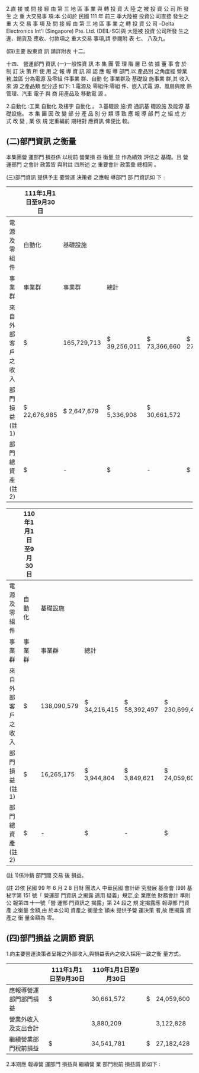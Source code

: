2.直 接 或 間 接 經 由 第 三 地 區 事 業 與 轉 投 資 大 陸 之 被 投 資 公 司 所 發 生 之 重 大交易事 項:本 公司於 民國 111 年 前三 季大陸被 投資公 司直接 發生之 重 大 交 易 事 項 及 間 接 經 由 第 三 地 區 事 業 之 轉 投 資 公 司 –Delta Electronics Int'l (Singapore) Pte. Ltd. (DEIL-SG)與 大陸被 投資 公司所發 生之進、銷貨及 應收、付款項之 重大交易 事項,請 參閱附 表 七、 八及九。

(四)主要 股東資 訊 請詳附表 十二。

十四、 營運部門 資訊
(一)一般性資 訊 本 集 團 管 理 階 層 已 依 據 董 事 會 於 制 訂 決 策 所 使 用 之 報 導 資 訊 辨 認 應 報 導 部門,以 產品別 之角度經 營業務,並區 分為電源 及零組 件事業 群、自動 化 事業群及 基礎設 施事業 群,其 收入來 源 之產品類 型分述 如下:
1.電源及 零組件:零組 件、嵌入式電 源、風扇與散 熱管理、汽車 電子 與 商 用產品及 移動電 源 。

2.自動化 :工業 自動化 及樓宇 自動化 。 3.基礎設 施:資 通訊基 礎設施 及能源 基 礎設施。 本 集 團 因 改 變 部 分 產 品 別 分 類 導 致 應 報 導 部 門 之 組 成 方 式 改 變 , 業 依 規 定重編前 期相對 應資訊 俾便比 較。

## (二)部門資訊 之衡量

本集團營 運部門 損益係 以稅前 營業損 益 衡量,並 作為績效 評估之 基礎。且 營運部門 之會計 政策皆 與附註 四所述 之 重要會計 政策彙 總相同 。

(三)部門資訊 提供予主 要營運 決策者 之應報 導部門 部 門資訊如 下﹕

|                    | 111年1月1日至9月30日   |             |              |              |               |    |    |    |
|--------------------|------------------------|-------------|--------------|--------------|---------------|----|----|----|
| 電源及零組件       | 自動化                 | 基礎設施    |              |              |               |    |    |    |
| 事業群             | 事業群                 | 事業群      | 總計         |              |               |    |    |    |
| 來自外部客戶之收入 | $                      | 165,729,713 | $ 39,256,011 | $ 73,366,660 | $ 278,352,384 |    |    |    |
| 部門損益(註1)      | $ 22,676,985           | $ 2,647,679 | $ 5,336,908  | $ 30,661,572 |               |    |    |    |
| 部門總資產(註2)    | $                      | -           | $            | -            | $             | -  | $  | -  |

|                    | 110年1月1日至9月30日   |             |              |              |               |    |    |    |
|--------------------|------------------------|-------------|--------------|--------------|---------------|----|----|----|
| 電源及零組件       | 自動化                 | 基礎設施    |              |              |               |    |    |    |
| 事業群             | 事業群                 | 事業群      | 總計         |              |               |    |    |    |
| 來自外部客戶之收入 | $                      | 138,090,579 | $ 34,216,415 | $ 58,392,497 | $ 230,699,491 |    |    |    |
| 部門損益(註1)      | $                      | 16,265,175  | $ 3,944,804  | $ 3,849,621  | $ 24,059,600  |    |    |    |
| 部門總資產(註2)    | $                      | -           | $            | -            | $             | -  | $  | -  |

(註 1)係沖銷 部門間 交易 後 損益。

(註 2)依 民國 99 年 6 月 2 8 日財 團法人 中華民國 會計研 究發展 基金會 (99)
基秘字第 151 號「 營運部 門資訊 之揭露 適用 疑義」規定,企 業應依 財務會計 準則公 報第四 十一號「營 運部 門資訊之 揭露」第 24 段之 規 定揭露應 報導部 門資產 之衡量 金額,由 於本公司 資產之 衡量金 額未 提供予營 運決策 者,故 應揭露 資產之 衡 量金額為 零。

## (四)部門損益 之調節 資訊

1.向主要營運決策者呈報之外部收入,與損益表內之收入採用一致之衡 量方式。

|                        | 111年1月1日至9月30日   | 110年1月1日至9月30日   |    |            |
|------------------------|------------------------|------------------------|----|------------|
| 應報導營運部門部門損益 | $                      | 30,661,572             | $  | 24,059,600 |
| 營業外收入及支出合計   |                        | 3,880,209              |    | 3,122,828  |
| 繼續營業部門稅前損益   | $                      | 34,541,781             | $  | 27,182,428 |

2.本期應 報導營 運部門 損益與 繼續營 業 部門稅前 損益調 節如下 :